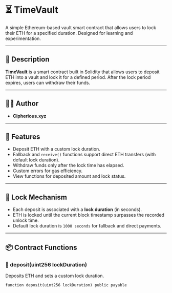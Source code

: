 # ⏳ TimeVault

A simple Ethereum-based vault smart contract that allows users to lock their ETH for a specified duration. Designed for learning and experimentation.

---

## 📜 Description

**TimeVault** is a smart contract built in Solidity that allows users to deposit ETH into a vault and lock it for a defined period. After the lock period expires, users can withdraw their funds.

---

## 👨‍💻 Author

- **Cipherious.xyz**

---

## 🚀 Features

- Deposit ETH with a custom lock duration.
- Fallback and `receive()` functions support direct ETH transfers (with default lock duration).
- Withdraw funds only after the lock time has elapsed.
- Custom errors for gas efficiency.
- View functions for deposited amount and lock status.

---

## 🔐 Lock Mechanism

- Each deposit is associated with a **lock duration** (in seconds).
- ETH is locked until the current block timestamp surpasses the recorded unlock time.
- Default lock duration is `1000 seconds` for fallback and direct payments.

---

## 📦 Contract Functions

### 🔹 deposit(uint256 lockDuration)
Deposits ETH and sets a custom lock duration.

```solidity
function deposit(uint256 lockDuration) public payable

